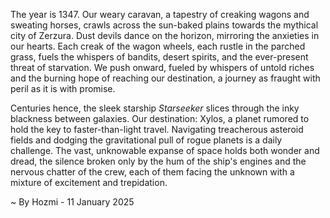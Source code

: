 
The year is 1347.  Our weary caravan, a tapestry of creaking wagons and sweating horses, crawls across the sun-baked plains towards the mythical city of Zerzura.  Dust devils dance on the horizon, mirroring the anxieties in our hearts.  Each creak of the wagon wheels, each rustle in the parched grass, fuels the whispers of bandits, desert spirits, and the ever-present threat of starvation.  We push onward, fueled by whispers of untold riches and the burning hope of reaching our destination, a journey as fraught with peril as it is with promise.


Centuries hence, the sleek starship *Starseeker* slices through the inky blackness between galaxies.  Our destination: Xylos, a planet rumored to hold the key to faster-than-light travel.  Navigating treacherous asteroid fields and dodging the gravitational pull of rogue planets is a daily challenge.  The vast, unknowable expanse of space holds both wonder and dread, the silence broken only by the hum of the ship's engines and the nervous chatter of the crew, each of them facing the unknown with a mixture of excitement and trepidation.

~ By Hozmi - 11 January 2025
